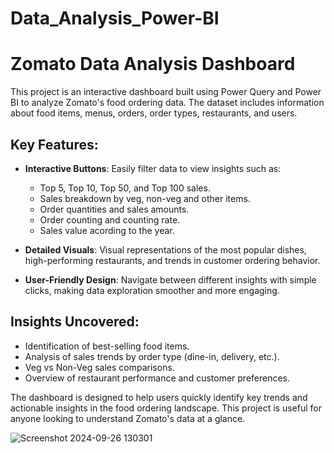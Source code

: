 # Data_Analysis_Power-BI
# Zomato Data Analysis Dashboard
This project is an interactive dashboard built using Power Query and Power BI to analyze Zomato's food ordering data. The dataset includes information about food items, menus, orders, order types, restaurants, and users.

## Key Features:
- **Interactive Buttons**: Easily filter data to view insights such as:
  - Top 5, Top 10, Top 50, and Top 100 sales.
  - Sales breakdown by veg, non-veg and other items.
  - Order quantities and sales amounts.
  - Order counting and counting rate.
  - Sales value acording to the year.
    
- **Detailed Visuals**: Visual representations of the most popular dishes, high-performing restaurants, and trends in customer ordering behavior.
- **User-Friendly Design**: Navigate between different insights with simple clicks, making data exploration smoother and more engaging.

## Insights Uncovered:
- Identification of best-selling food items.
- Analysis of sales trends by order type (dine-in, delivery, etc.).
- Veg vs Non-Veg sales comparisons.
- Overview of restaurant performance and customer preferences.

The dashboard is designed to help users quickly identify key trends and actionable insights in the food ordering landscape. This project is useful for anyone looking to understand Zomato's data at a glance.

![Screenshot 2024-09-26 130301](https://github.com/user-attachments/assets/72047c44-a584-4520-b9b0-8eeab51b6eb7)


